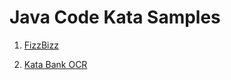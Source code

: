 # Java Code Kata Samples

1. [FizzBizz](http://codingdojo.org/cgi-bin/index.pl?KataFizzBuzz)

2. [Kata Bank OCR](http://codingdojo.org/cgi-bin/index.pl?KataBankOCR)